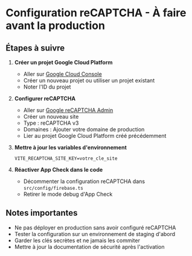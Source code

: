 # Configuration reCAPTCHA - À faire avant la production

## Étapes à suivre

1. **Créer un projet Google Cloud Platform**
   - Aller sur [Google Cloud Console](https://console.cloud.google.com)
   - Créer un nouveau projet ou utiliser un projet existant
   - Noter l'ID du projet

2. **Configurer reCAPTCHA**
   - Aller sur [Google reCAPTCHA Admin](https://www.google.com/recaptcha/admin)
   - Créer un nouveau site
   - Type : reCAPTCHA v3
   - Domaines : Ajouter votre domaine de production
   - Lier au projet Google Cloud Platform créé précédemment

3. **Mettre à jour les variables d'environnement**
   ```env
   VITE_RECAPTCHA_SITE_KEY=votre_cle_site
   ```

4. **Réactiver App Check dans le code**
   - Décommenter la configuration reCAPTCHA dans `src/config/firebase.ts`
   - Retirer le mode debug d'App Check

## Notes importantes

- Ne pas déployer en production sans avoir configuré reCAPTCHA
- Tester la configuration sur un environnement de staging d'abord
- Garder les clés secrètes et ne jamais les commiter
- Mettre à jour la documentation de sécurité après l'activation
